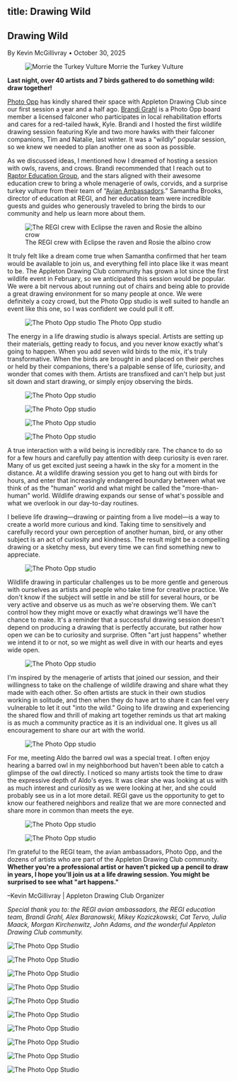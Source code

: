 title: Drawing Wild
----

<section class="container">
  <h1 class="text-5xl text-center mb-2">Drawing Wild</h1>
  <p class="text-center text-xl">By Kevin McGillivray • October 30, 2025</p>

  <figure class="my-6">
    <img src="https://res.cloudinary.com/db5mnmxzn/image/upload/t_1500/v1761876142/_R2A0059-Edit_ky8p02.jpg" alt="Morrie the Turkey Vulture" class="block mb-2" />
    <caption class="mt-2">Morrie the Turkey Vulture</caption>
  </figure>

  **Last night, over 40 artists and 7 birds gathered to do something wild: draw together!**

  [Photo Opp](https://www.thephotoopp.org/) has kindly shared their space with Appleton Drawing Club since our first session a year and a half ago. [Brandi Grahl](https://www.instagram.com/indigo.hawk/) is a Photo Opp board member a licensed falconer who participates in local rehabilitation efforts and cares for a red-tailed hawk, Kyle. Brandi and I hosted the first wildlife drawing session featuring Kyle and two more hawks with their falconer companions, Tim and Natalie, last winter. It was a "wildly" popular session, so we knew we needed to plan another one as soon as possible. 
  
  As we discussed ideas, I mentioned how I dreamed of hosting a session with owls, ravens, and crows. Brandi recommended that I reach out to [Raptor Education Group](https://www.raptoreducationgroup.org), and the stars aligned with their awesome education crew to bring a whole menagerie of owls, corvids, and a surprise turkey vulture from their team of “[Avian Ambassadors](https://www.raptoreducationgroup.org/avianambassadors).” Samantha Brooks, director of education at REGI, and her education team were incredible guests and guides who generously traveled to bring the birds to our community and help us learn more about them.

  <figure class="my-6">
   <img src="https://res.cloudinary.com/db5mnmxzn/image/upload/t_1500/v1761876147/_R2A0035-Edit_m2rt60.jpg" alt="The REGI crew with Eclipse the raven and Rosie the albino crow" class="block mb-2" />
   <caption class="mt-2">The REGI crew with Eclipse the raven and Rosie the albino crow</caption>
  </figure>

  It truly felt like a dream come true when Samantha confirmed that her team would be available to join us, and everything fell into place like it was meant to be. The Appleton Drawing Club community has grown a lot since the first wildlife event in February, so we anticipated this session would be popular. We were a bit nervous about running out of chairs and being able to provide a great drawing environment for so many people at once. We were definitely a cozy crowd, but the Photo Opp studio is well suited to handle an event like this one, so I was confident we could pull it off.

  <figure class="my-6">
   <img src="https://res.cloudinary.com/db5mnmxzn/image/upload/t_1500/v1761876154/_R2A0019-Edit_vshzhe.jpg" alt="The Photo Opp studio" class="block mb-2" />
    <caption class="mt-2">The Photo Opp studio</caption>
  </figure>

  The energy in a life drawing studio is always special. Artists are setting up their materials, getting ready to focus, and you never know exactly what's going to happen. When you add seven wild birds to the mix, it's truly transformative. When the birds are brought in and placed on their perches or held by their companions, there's a palpable sense of life, curiosity, and wonder that comes with them. Artists are transfixed and can't help but just sit down and start drawing, or simply enjoy observing the birds.

  <figure class="my-6">
   <img src="https://res.cloudinary.com/db5mnmxzn/image/upload/t_1500/v1761876155/_R2A0009-Edit_whdnig.jpg" alt="The Photo Opp studio" class="block mb-2" />
  </figure>

  <figure class="my-6">
   <img src="https://res.cloudinary.com/db5mnmxzn/image/upload/t_1500/v1761876158/_R2A0099-Edit_dfnosv.jpg" alt="The Photo Opp studio" class="block mb-2" />
  </figure>

  <figure class="my-6">
   <img src="https://res.cloudinary.com/db5mnmxzn/image/upload/t_1500/v1761876157/_R2A0011-Edit_lxss8k.jpg" alt="The Photo Opp studio" class="block mb-2" />
  </figure>

  <figure class="my-6">
   <img src="https://res.cloudinary.com/db5mnmxzn/image/upload/t_1500/v1761876148/_R2A0033-Edit_qgdtt1.jpg" alt="The Photo Opp studio" class="block mb-2" />
  </figure>

  A true interaction with a wild being is incredibly rare. The chance to do so for a few hours and carefully pay attention with deep curiosity is even rarer. Many of us get excited just seeing a hawk in the sky for a moment in the distance. At a wildlife drawing session you get to hang out with birds for hours, and enter that increasingly endangered boundary between what we think of as the "human" world and what might be called the "more-than-human" world. Wildlife drawing expands our sense of what's possible and what we overlook in our day-to-day routines.

  I believe life drawing—drawing or painting from a live model—is a way to create a world more curious and kind. Taking time to sensitively and carefully record your own perception of another human, bird, or any other subject is an act of curiosity and kindness. The result might be a compelling drawing or a sketchy mess, but every time we can find something new to appreciate.

  <figure class="my-6">
   <img src="https://res.cloudinary.com/db5mnmxzn/image/upload/t_1500/v1761876143/_R2A0045-Edit_aunywu.jpg" alt="The Photo Opp studio" class="block mb-2" />
  </figure>

  Wildlife drawing in particular challenges us to be more gentle and generous with ourselves as artists and people who take time for creative practice. We don't know if the subject will settle in and be still for several hours, or be very active and observe us as much as we're observing them. We can't control how they might move or exactly what drawings we'll have the chance to make. It's a reminder that a successful drawing session doesn't depend on producing a drawing that is perfectly accurate, but rather how open we can be to curiosity and surprise. Often "art just happens" whether we intend it to or not, so we might as well dive in with our hearts and eyes wide open.

  <figure class="my-6">
   <img src="https://res.cloudinary.com/db5mnmxzn/image/upload/t_1500/v1761876152/_R2A0021-Edit_pf6ice.jpg" alt="The Photo Opp studio" class="block mb-2" />
  </figure>

  I'm inspired by the menagerie of artists that joined our session, and their willingness to take on the challenge of wildlife drawing and share what they made with each other. So often artists are stuck in their own studios working in solitude, and then when they do have art to share it can feel very vulnerable to let it out "into the wild." Going to life drawing and experiencing the shared flow and thrill of making art together reminds us that art making is as much a community practice as it is an individual one. It gives us all encouragement to share our art with the world.

  <figure class="my-6">
   <img src="https://res.cloudinary.com/db5mnmxzn/image/upload/t_1500/v1761876150/_R2A0028-Edit_ua8e4p.jpg" alt="The Photo Opp studio" class="block mb-2" />
  </figure>

  For me, meeting Aldo the barred owl was a special treat. I often enjoy hearing a barred owl in my neighborhood but haven't been able to catch a glimpse of the owl directly. I noticed so many artists took the time to draw the expressive depth of Aldo's eyes. It was clear she was looking at us with as much interest and curiosity as we were looking at her, and she could probably see us in a lot more detail. REGI gave us the opportunity to get to know our feathered neighbors and realize that we are more connected and share more in common than meets the eye.

  <figure class="my-6">
   <img src="https://res.cloudinary.com/db5mnmxzn/image/upload/t_1500/v1761876146/_R2A0044-Edit_dit5ga.jpg" alt="The Photo Opp studio" class="block mb-2" />
  </figure>

  <figure class="my-6">
   <img src="https://res.cloudinary.com/db5mnmxzn/image/upload/t_1500/v1761876160/_R2A0089-Edit_crwfan.jpg" alt="The Photo Opp studio" class="block mb-2" />
  </figure>

  I’m grateful to the REGI team, the avian ambassadors, Photo Opp, and the dozens of artists who are part of the Appleton Drawing Club community. **Whether you're a professional artist or haven't picked up a pencil to draw in years, I hope you'll join us at a life drawing session. You might be surprised to see what "art happens."**

  –Kevin McGillivray | Appleton Drawing Club Organizer

  _Special thank you to: the REGI avian ambassadors, the REGI education team, Brandi Grahl, Alex Baranowski, Mikey Koziczkowski, Cat Tervo, Julia Maack, Morgan Kirchenwitz, John Adams, and the wonderful Appleton Drawing Club community._

  ![The Photo Opp Studio](https://res.cloudinary.com/db5mnmxzn/image/upload/t_1500/v1761876163/_R2A0078-Edit_cbu7m9.jpg)

  ![The Photo Opp Studio](https://res.cloudinary.com/db5mnmxzn/image/upload/t_1500/v1761876157/_R2A0004-Edit_ozbsnv.jpg)

  ![The Photo Opp Studio](https://res.cloudinary.com/db5mnmxzn/image/upload/t_1500/v1761876156/_R2A0007-Edit_bnqu8w.jpg)

  ![The Photo Opp Studio](https://res.cloudinary.com/db5mnmxzn/image/upload/t_1500/v1761876155/_R2A0008-Edit_rn8cc6.jpg)

  ![The Photo Opp Studio](https://res.cloudinary.com/db5mnmxzn/image/upload/t_1500/v1761876154/_R2A0015-Edit_glj8aw.jpg)

  ![The Photo Opp Studio](https://res.cloudinary.com/db5mnmxzn/image/upload/t_1500/v1761876147/_R2A0037-Edit_q36gb2.jpg)

  ![The Photo Opp Studio](https://res.cloudinary.com/db5mnmxzn/image/upload/t_1500/v1761876147/_R2A0038-Edit_llazv9.jpg)

  ![The Photo Opp Studio](https://res.cloudinary.com/db5mnmxzn/image/upload/t_1500/v1761876145/_R2A0042-Edit_saaji8.jpg)

  ![The Photo Opp Studio](https://res.cloudinary.com/db5mnmxzn/image/upload/t_1500/v1761876141/_R2A0066-Edit_jmrx4o.jpg)

  ![The Photo Opp Studio](https://res.cloudinary.com/db5mnmxzn/image/upload/t_1500/v1761876141/_R2A0073-Edit_pxgfif.jpg)

</section>
